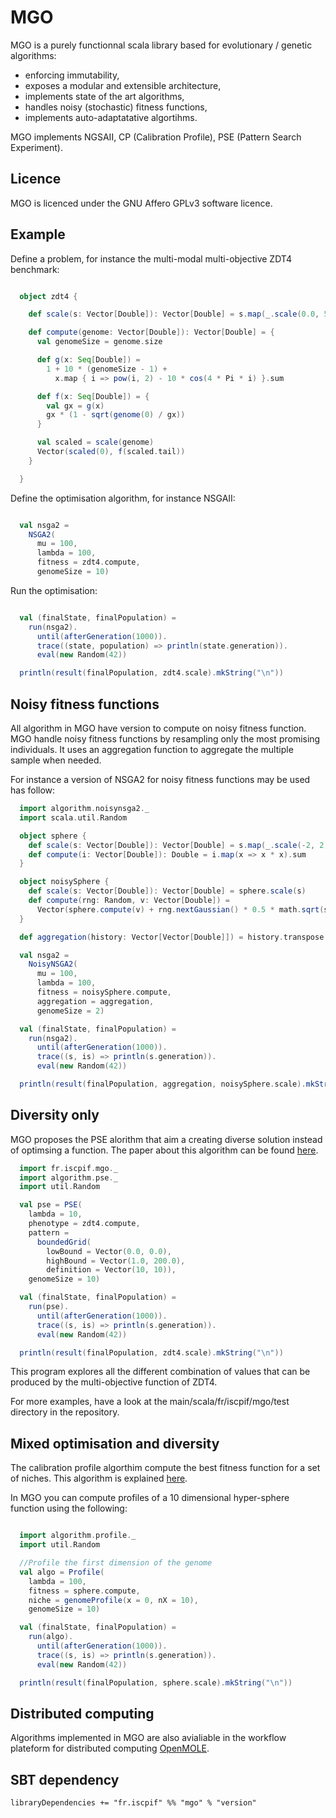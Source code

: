 MGO
===

MGO is a purely functionnal scala library based for evolutionary / genetic algorithms:
* enforcing immutability,
* exposes a modular and extensible architecture,
* implements state of the art algorithms,
* handles noisy (stochastic) fitness functions,
* implements auto-adaptatative algortihms.

MGO implements NGSAII, CP (Calibration Profile), PSE (Pattern Search Experiment).

Licence
-------

MGO is licenced under the GNU Affero GPLv3 software licence. 

Example
-------

Define a problem, for instance the multi-modal multi-objective ZDT4 benchmark:

```scala

  object zdt4 {

    def scale(s: Vector[Double]): Vector[Double] = s.map(_.scale(0.0, 5.0))

    def compute(genome: Vector[Double]): Vector[Double] = {
      val genomeSize = genome.size

      def g(x: Seq[Double]) =
        1 + 10 * (genomeSize - 1) +
          x.map { i => pow(i, 2) - 10 * cos(4 * Pi * i) }.sum

      def f(x: Seq[Double]) = {
        val gx = g(x)
        gx * (1 - sqrt(genome(0) / gx))
      }

      val scaled = scale(genome)
      Vector(scaled(0), f(scaled.tail))
    }

  }

```

Define the optimisation algorithm, for instance NSGAII:

```scala

  val nsga2 =
    NSGA2(
      mu = 100,
      lambda = 100,
      fitness = zdt4.compute,
      genomeSize = 10)

```

Run the optimisation:

```scala

  val (finalState, finalPopulation) =
    run(nsga2).
      until(afterGeneration(1000)).
      trace((state, population) => println(state.generation)).
      eval(new Random(42))

  println(result(finalPopulation, zdt4.scale).mkString("\n"))

```

Noisy fitness functions
-----------------------

All algorithm in MGO have version to compute on noisy fitness function. MGO handle noisy fitness functions by resampling
only the most promising individuals. It uses an aggregation function to aggregate the multiple sample when needed.

For instance a version of NSGA2 for noisy fitness functions may be used has follow:

```scala
  import algorithm.noisynsga2._
  import scala.util.Random

  object sphere {
    def scale(s: Vector[Double]): Vector[Double] = s.map(_.scale(-2, 2))
    def compute(i: Vector[Double]): Double = i.map(x => x * x).sum
  }

  object noisySphere {
    def scale(s: Vector[Double]): Vector[Double] = sphere.scale(s)
    def compute(rng: Random, v: Vector[Double]) =
      Vector(sphere.compute(v) + rng.nextGaussian() * 0.5 * math.sqrt(sphere.compute(v)))
  }

  def aggregation(history: Vector[Vector[Double]]) = history.transpose.map { o => o.sum / o.size }

  val nsga2 =
    NoisyNSGA2(
      mu = 100,
      lambda = 100,
      fitness = noisySphere.compute,
      aggregation = aggregation,
      genomeSize = 2)

  val (finalState, finalPopulation) =
    run(nsga2).
      until(afterGeneration(1000)).
      trace((s, is) => println(s.generation)).
      eval(new Random(42))

  println(result(finalPopulation, aggregation, noisySphere.scale).mkString("\n"))
```

Diversity only
--------------

MGO proposes the PSE alorithm that aim a creating diverse solution instead of optimsing a function. The paper about this
algorithm can be found [here](http://journals.plos.org/plosone/article?id=10.1371/journal.pone.0138212).

```scala
  import fr.iscpif.mgo._
  import algorithm.pse._
  import util.Random

  val pse = PSE(
    lambda = 10,
    phenotype = zdt4.compute,
    pattern =
      boundedGrid(
        lowBound = Vector(0.0, 0.0),
        highBound = Vector(1.0, 200.0),
        definition = Vector(10, 10)),
    genomeSize = 10)

  val (finalState, finalPopulation) =
    run(pse).
      until(afterGeneration(1000)).
      trace((s, is) => println(s.generation)).
      eval(new Random(42))

  println(result(finalPopulation, zdt4.scale).mkString("\n"))
```

This program explores all the different combination of values that can be produced by the multi-objective function of ZDT4.

For more examples, have a look at the main/scala/fr/iscpif/mgo/test directory in the repository.

Mixed optimisation and diversity
--------------------------------

The calibration profile algorthim compute the best fitness function for a set of niches. This algorithm is explained [here](http://jasss.soc.surrey.ac.uk/18/1/12.html).

In MGO you can compute profiles of a 10 dimensional hyper-sphere function using the following:

```scala

  import algorithm.profile._
  import util.Random

  //Profile the first dimension of the genome
  val algo = Profile(
    lambda = 100,
    fitness = sphere.compute,
    niche = genomeProfile(x = 0, nX = 10),
    genomeSize = 10)

  val (finalState, finalPopulation) =
    run(algo).
      until(afterGeneration(1000)).
      trace((s, is) => println(s.generation)).
      eval(new Random(42))

  println(result(finalPopulation, sphere.scale).mkString("\n"))
```

Distributed computing
---------------------

Algorithms implemented in MGO are also avialiable in the workflow plateform for distributed computing [OpenMOLE](http://openmole.org).
  
SBT dependency
----------------

    libraryDependencies += "fr.iscpif" %% "mgo" % "version"

